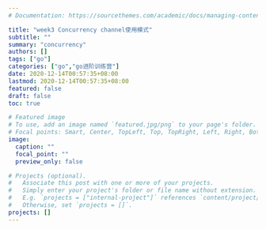 ```yaml
---
# Documentation: https://sourcethemes.com/academic/docs/managing-content/

title: "week3 Concurrency channel使用模式"
subtitle: ""
summary: "concurrency"
authors: []
tags: ["go"]
categories: ["go","go进阶训练营"]
date: 2020-12-14T00:57:35+08:00
lastmod: 2020-12-14T00:57:35+08:00
featured: false
draft: false
toc: true

# Featured image
# To use, add an image named `featured.jpg/png` to your page's folder.
# Focal points: Smart, Center, TopLeft, Top, TopRight, Left, Right, BottomLeft, Bottom, BottomRight.
image:
  caption: ""
  focal_point: ""
  preview_only: false

# Projects (optional).
#   Associate this post with one or more of your projects.
#   Simply enter your project's folder or file name without extension.
#   E.g. `projects = ["internal-project"]` references `content/project/deep-learning/index.md`.
#   Otherwise, set `projects = []`.
projects: []
---
```

